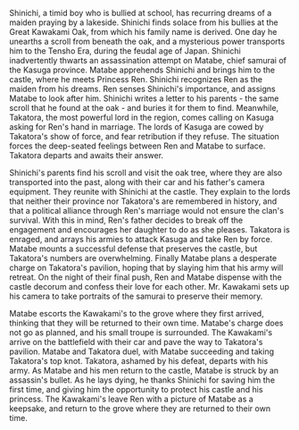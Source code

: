 Shinichi, a timid boy who is bullied at school, has recurring dreams of a maiden praying by a lakeside. Shinichi finds solace from his bullies at the Great Kawakami Oak, from which his family name is derived. One day he unearths a scroll from beneath the oak, and a mysterious power transports him to the Tensho Era, during the feudal age of Japan. Shinichi inadvertently thwarts an assassination attempt on Matabe, chief samurai of the Kasuga province. Matabe apprehends Shinichi and brings him to the castle, where he meets Princess Ren. Shinichi recognizes Ren as the maiden from his dreams. Ren senses Shinichi's importance, and assigns Matabe to look after him. Shinichi writes a letter to his parents - the same scroll that he found at the oak - and buries it for them to find. Meanwhile, Takatora, the most powerful lord in the region, comes calling on Kasuga asking for Ren's hand in marriage. The lords of Kasuga are cowed by Takatora's show of force, and fear retribution if they refuse. The situation forces the deep-seated feelings between Ren and Matabe to surface. Takatora departs and awaits their answer.

Shinichi's parents find his scroll and visit the oak tree, where they are also transported into the past, along with their car and his father's camera equipment. They reunite with Shinichi at the castle. They explain to the lords that neither their province nor Takatora's are remembered in history, and that a political alliance through Ren's marriage would not ensure the clan's survival. With this in mind, Ren's father decides to break off the engagement and encourages her daughter to do as she pleases. Takatora is enraged, and arrays his armies to attack Kasuga and take Ren by force. Matabe mounts a successful defense that preserves the castle, but Takatora's numbers are overwhelming. Finally Matabe plans a desperate charge on Takatora's pavilion, hoping that by slaying him that his army will retreat. On the night of their final push, Ren and Matabe dispense with the castle decorum and confess their love for each other. Mr. Kawakami sets up his camera to take portraits of the samurai to preserve their memory.

Matabe escorts the Kawakami's to the grove where they first arrived, thinking that they will be returned to their own time. Matabe's charge does not go as planned, and his small troupe is surrounded. The Kawakami's arrive on the battlefield with their car and pave the way to Takatora's pavilion. Matabe and Takatora duel, with Matabe succeeding and taking Takatora's top knot. Takatora, ashamed by his defeat, departs with his army. As Matabe and his men return to the castle, Matabe is struck by an assassin's bullet. As he lays dying, he thanks Shinichi for saving him the first time, and giving him the opportunity to protect his castle and his princess. The Kawakami's leave Ren with a picture of Matabe as a keepsake, and return to the grove where they are returned to their own time.